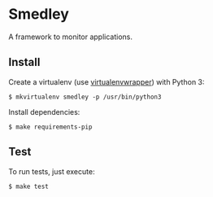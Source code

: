 Smedley
=======

A framework to monitor applications.


Install
-------

Create a virtualenv (use [virtualenvwrapper](https://virtualenvwrapper.readthedocs.org/en/latest/)) with Python 3:

    $ mkvirtualenv smedley -p /usr/bin/python3

Install dependencies:

    $ make requirements-pip


Test
----

To run tests, just execute:

    $ make test

